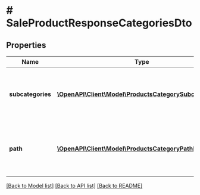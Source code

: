 # # SaleProductResponseCategoriesDto

## Properties

Name | Type | Description | Notes
------------ | ------------- | ------------- | -------------
**subcategories** | [**\OpenAPI\Client\Model\ProductsCategorySubcategories[]**](ProductsCategorySubcategories.md) | A list of categories that contain results for given search parameters. | [optional] 
**path** | [**\OpenAPI\Client\Model\ProductsCategoryPath[]**](ProductsCategoryPath.md) | The path of current category used as categrory filter in search. | [optional] 

[[Back to Model list]](../../README.md#documentation-for-models) [[Back to API list]](../../README.md#documentation-for-api-endpoints) [[Back to README]](../../README.md)


